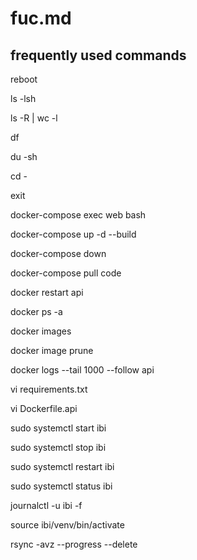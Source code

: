 # fuc.md

## frequently used commands

reboot

ls -lsh

ls -R | wc -l

df

du -sh

cd -

exit

docker-compose exec web bash

docker-compose up -d --build

docker-compose down

docker-compose pull code

docker restart api

docker ps -a

docker images

docker image prune

docker logs --tail 1000 --follow api

vi requirements.txt

vi Dockerfile.api

sudo systemctl start ibi

sudo systemctl stop ibi

sudo systemctl restart ibi

sudo systemctl status ibi

journalctl -u ibi -f

source ibi/venv/bin/activate

rsync -avz --progress --delete
